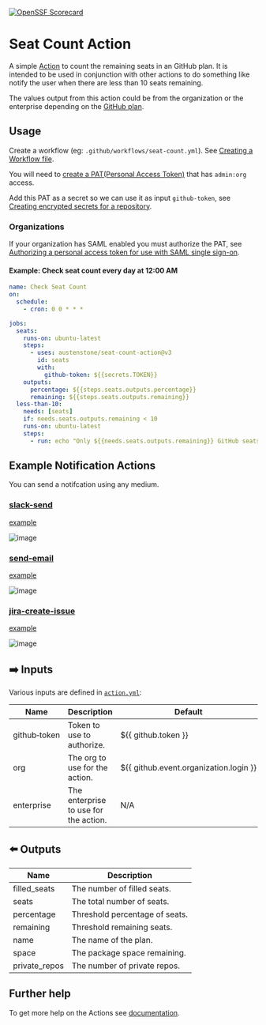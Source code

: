 [![OpenSSF Scorecard](https://api.securityscorecards.dev/projects/github.com/austenstone/seat-count-action/badge)](https://securityscorecards.dev/viewer/?uri=github.com/austenstone/seat-count-action)

# Seat Count Action

A simple [Action](https://docs.github.com/en/actions) to count the remaining seats in an GitHub plan. It is intended to be used in conjunction with other actions to do something like notify the user when there are less than 10 seats remaining.

The values output from this action could be from the organization or the enterprise depending on the [GitHub plan](https://github.com/pricing).

## Usage
Create a workflow (eg: `.github/workflows/seat-count.yml`). See [Creating a Workflow file](https://help.github.com/en/articles/configuring-a-workflow#creating-a-workflow-file).

You will need to [create a PAT(Personal Access Token)](https://github.com/settings/tokens/new?scopes=admin:org) that has `admin:org` access.

Add this PAT as a secret so we can use it as input `github-token`, see [Creating encrypted secrets for a repository](https://docs.github.com/en/enterprise-cloud@latest/actions/security-guides/encrypted-secrets#creating-encrypted-secrets-for-a-repository).

### Organizations

If your organization has SAML enabled you must authorize the PAT, see [Authorizing a personal access token for use with SAML single sign-on](https://docs.github.com/en/enterprise-cloud@latest/authentication/authenticating-with-saml-single-sign-on/authorizing-a-personal-access-token-for-use-with-saml-single-sign-on).

#### Example: Check seat count every day at 12:00 AM
```yml
name: Check Seat Count
on:
  schedule:
    - cron: 0 0 * * *

jobs:
  seats:
    runs-on: ubuntu-latest
    steps:
      - uses: austenstone/seat-count-action@v3
        id: seats
        with:
          github-token: ${{secrets.TOKEN}}
    outputs:
      percentage: ${{steps.seats.outputs.percentage}}
      remaining: ${{steps.seats.outputs.remaining}}
  less-than-10:
    needs: [seats]
    if: needs.seats.outputs.remaining < 10
    runs-on: ubuntu-latest
    steps:
      - run: echo "Only ${{needs.seats.outputs.remaining}} GitHub seats remaining!"
```
## Example Notification Actions
You can send a notifcation using any medium.

### [slack-send](https://github.com/marketplace/actions/slack-send)

[example](./.github/workflow-templates/slack.yml)

![image](https://user-images.githubusercontent.com/22425467/187817355-b4da99fd-3759-49f4-a9fd-42575b7c47a8.png)

### [send-email](https://github.com/marketplace/actions/send-email)

[example](./.github/workflow-templates/email.yml)

![image](https://user-images.githubusercontent.com/22425467/187832679-315b53c7-3903-4103-9e85-509e2ae02b18.png)

### [jira-create-issue](https://github.com/marketplace/actions/jira-create-issue)

[example](./.github/workflow-templates/jira.yml)

![image](https://user-images.githubusercontent.com/22425467/187834167-3b6879d9-788e-4e76-b8e2-9710b2600b81.png)

## ➡️ Inputs
Various inputs are defined in [`action.yml`](action.yml):

| Name | Description | Default |
| --- | - | - |
| github&#x2011;token | Token to use to authorize. | ${{&nbsp;github.token&nbsp;}} |
| org | The org to use for the action. | ${{&nbsp;github.event.organization.login&nbsp;}} |
| enterprise | The enterprise to use for the action. | N/A |

## ⬅️ Outputs
| Name | Description |
| --- | - |
| filled_seats | The number of filled seats. |
| seats | The total number of seats. |
| percentage | Threshold percentage of seats. |
| remaining | Threshold remaining seats. |
| name | The name of the plan. |
| space | The package space remaining. |
| private_repos | The number of private repos. |

## Further help
To get more help on the Actions see [documentation](https://docs.github.com/en/actions).
